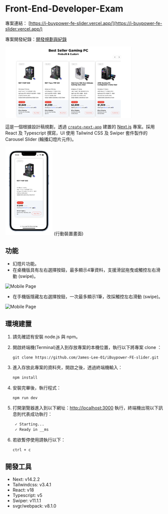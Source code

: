# Front-End-Developer-Exam
專案連結： [https://i-buypower-fe-slider.vercel.app/](https://i-buypower-fe-slider.vercel.app/)

專案開發紀錄：[開發規劃與紀錄](https://james-lee.notion.site/iBUYPOWER-FE-33aa4ddad71b438aa08a2d6816171e51)

<img src="public/demo/main-page.png" alt="Home Page" width="80%">

這是一個根據設計稿規劃，透過 [`create-next-app`](https://github.com/vercel/next.js/tree/canary/packages/create-next-app) 建置的 [Next.js](https://nextjs.org/) 專案。採用 React 及 Typescript 撰寫，UI 使用 Tailwind CSS 及 Swiper 套件製作的 Carousel Slider (輪播幻燈片元件)。

<img src="public/demo/mobile-mockup.png" alt="Mobile Page" width="30%"> 
(行動裝置畫面)

## 功能
- 幻燈片功能。
- 在桌機版具有左右選擇按鈕，最多顯示4筆資料，支援滑鼠拖曳或觸控左右滑動 (swipe)。
<img src="public/demo/demo-desktop-swipe.gif" alt="Mobile Page" width="80%">

- 在手機版隱藏左右選擇按鈕，一次最多顯示1筆，改採觸控左右滑動 (swipe)。
<img src="public/demo/demo-mobile-swipe.gif" alt="Mobile Page" width="80%">

## 環境建置
1. 請先確認有安裝 node.js 與 npm。
2. 開啟終端機(Terminal)進入到存放專案的本機位置，執行以下將專案 clone ： 

    ```
    git clone https://github.com/James-Lee-01/iBuypower-FE-slider.git
    ```
3. 進入存放此專案的資料夾，開啟之後，透過終端機輸入：

   ```bash
   npm install
   ```

4. 安裝完畢後，執行程式：
    ```
    npm run dev
    ```

5. 打開瀏覽器進入到以下網址：[http://localhost:3000](http://localhost:3000) 執行，終端機出現以下訊息則代表成功執行：

   ```bash
    ✓ Starting...
    ✓ Ready in __ms
   ```
    

6. 若欲暫停使用請執行以下：

   ```bash
   ctrl + c
   ```

## 開發工具
- Next: v14.2.2
- Tailwindcss: v3.4.1
- React: v18
- Typescript: v5
- Swiper: v11.1.1
-  svgr/webpack: v8.1.0